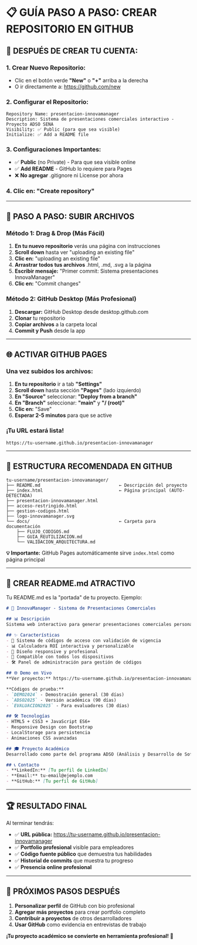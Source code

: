 # 📋 GUÍA PASO A PASO: CREAR REPOSITORIO EN GITHUB

## 🎯 **DESPUÉS DE CREAR TU CUENTA:**

### **1. Crear Nuevo Repositorio:**
- Clic en el botón verde **"New"** o **"+"** arriba a la derecha
- O ir directamente a: https://github.com/new

### **2. Configurar el Repositorio:**
```
Repository Name: presentacion-innovamanager
Description: Sistema de presentaciones comerciales interactivo - Proyecto ADSO SENA
Visibility: ✅ Public (para que sea visible)
Initialize: ✅ Add a README file
```

### **3. Configuraciones Importantes:**
- ✅ **Public** (no Private) - Para que sea visible online
- ✅ **Add README** - GitHub lo requiere para Pages
- ❌ **No agregar** .gitignore ni License por ahora

### **4. Clic en:** "Create repository"

---

## 🚀 **PASO A PASO: SUBIR ARCHIVOS**

### **Método 1: Drag & Drop (Más Fácil)**

1. **En tu nuevo repositorio** verás una página con instrucciones
2. **Scroll down** hasta ver "uploading an existing file"
3. **Clic en:** "uploading an existing file"
4. **Arrastrar todos tus archivos** .html, .md, .svg a la página
5. **Escribir mensaje:** "Primer commit: Sistema presentaciones InnovaManager"
6. **Clic en:** "Commit changes"

### **Método 2: GitHub Desktop (Más Profesional)**

1. **Descargar:** GitHub Desktop desde desktop.github.com
2. **Clonar** tu repositorio
3. **Copiar archivos** a la carpeta local
4. **Commit y Push** desde la app

---

## 🌐 **ACTIVAR GITHUB PAGES**

### **Una vez subidos los archivos:**

1. **En tu repositorio** ir a tab **"Settings"**
2. **Scroll down** hasta sección **"Pages"** (lado izquierdo)
3. **En "Source"** seleccionar: **"Deploy from a branch"**
4. **En "Branch"** seleccionar: **"main"** y **"/ (root)"**
5. **Clic en:** "Save"
6. **Esperar 2-5 minutos** para que se active

### **¡Tu URL estará lista!**
```
https://tu-username.github.io/presentacion-innovamanager
```

---

## 🎯 **ESTRUCTURA RECOMENDADA EN GITHUB**

```
tu-username/presentacion-innovamanager/
├── README.md                              ← Descripción del proyecto
├── index.html                             ← Página principal (AUTO-DETECTADA)
├── presentacion-innovamanager.html
├── acceso-restringido.html
├── gestion-codigos.html
├── logo-innovamanager.svg
└── docs/                                  ← Carpeta para documentación
    ├── FLUJO_CODIGOS.md
    ├── GUIA_REUTILIZACION.md
    └── VALIDACION_ARQUITECTURA.md
```

**💡 Importante:** GitHub Pages automáticamente sirve `index.html` como página principal

---

## 📝 **CREAR README.md ATRACTIVO**

Tu README.md es la "portada" de tu proyecto. Ejemplo:

```markdown
# 🚀 InnovaManager - Sistema de Presentaciones Comerciales

## 📊 Descripción
Sistema web interactivo para generar presentaciones comerciales personalizadas con códigos de acceso únicos y calculadora ROI dinámica.

## ✨ Características
- 🔐 Sistema de códigos de acceso con validación de vigencia
- 📊 Calculadora ROI interactiva y personalizable  
- 🎨 Diseño responsive y profesional
- 📱 Compatible con todos los dispositivos
- 🛠️ Panel de administración para gestión de códigos

## 🌐 Demo en Vivo
**Ver proyecto:** https://tu-username.github.io/presentacion-innovamanager

**Códigos de prueba:**
- `DEMO2024` - Demostración general (30 días)
- `ADSO2025` - Versión académica (90 días)
- `EVALUACION2025` - Para evaluadores (30 días)

## 🛠️ Tecnologías
- HTML5 + CSS3 + JavaScript ES6+
- Responsive Design con Bootstrap
- LocalStorage para persistencia
- Animaciones CSS avanzadas

## 🎓 Proyecto Académico
Desarrollado como parte del programa ADSO (Análisis y Desarrollo de Software) - SENA

## 📞 Contacto
- **LinkedIn:** [Tu perfil de LinkedIn]
- **Email:** tu-email@ejemplo.com
- **GitHub:** [Tu perfil de GitHub]
```

---

## 🏆 **RESULTADO FINAL**

Al terminar tendrás:
- ✅ **URL pública:** https://tu-username.github.io/presentacion-innovamanager
- ✅ **Portfolio profesional** visible para empleadores
- ✅ **Código fuente público** que demuestra tus habilidades
- ✅ **Historial de commits** que muestra tu progreso
- ✅ **Presencia online profesional**

---

## 🎯 **PRÓXIMOS PASOS DESPUÉS**

1. **Personalizar perfil** de GitHub con bio profesional
2. **Agregar más proyectos** para crear portfolio completo
3. **Contribuir a proyectos** de otros desarrolladores
4. **Usar GitHub** como evidencia en entrevistas de trabajo

**¡Tu proyecto académico se convierte en herramienta profesional! 🚀**